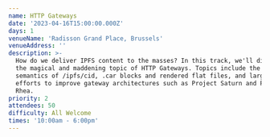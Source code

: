 ```yaml
---
name: HTTP Gateways
date: '2023-04-16T15:00:00.000Z'
days: 1
venueName: 'Radisson Grand Place, Brussels'
venueAddress: ''
description: >-
  How do we deliver IPFS content to the masses? In this track, we'll dive into
  the magical and maddening topic of HTTP Gateways. Topics include the evolving
  semantics of /ipfs/cid, .car blocks and rendered flat files, and large-scale
  efforts to improve gateway architectures such as Project Saturn and Project
  Rhea.
priority: 2
attendees: 50
difficulty: All Welcome
times: '10:00am - 6:00pm'
---
```






